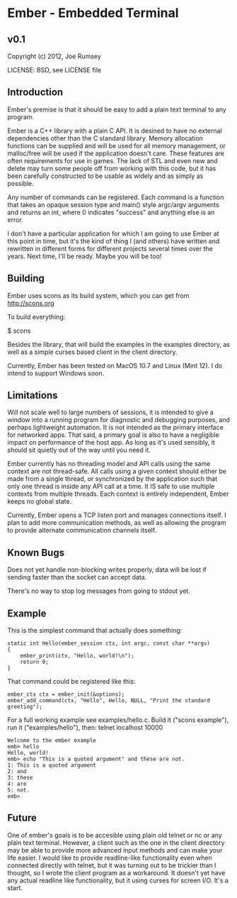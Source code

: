 
Ember - Embedded Terminal
=========================

v0.1 
----

Copyright (c) 2012, Joe Rumsey

LICENSE: BSD, see LICENSE file

Introduction
------------

Ember's premise is that it should be easy to add a plain text terminal
to any program.

Ember is a C++ library with a plain C API.  It is desined to have no
external dependencies other than the C standard library.  Memory
allocation functions can be supplied and will be used for all memory
management, or malloc/free will be used if the application doesn't
care.  These features are often requirements for use in games.  The
lack of STL and even new and delete may turn some people off from
working with this code, but it has been carefully constructed to be
usable as widely and as simply as possible.

Any number of commands can be registered.  Each command is a function
that takes an opaque session type and main() style argc/argv
arguments and returns an int, where 0 indicates "success" and anything
else is an error.
 
I don't have a particular application for which I am going to use
Ember at this point in time, but it's the kind of thing I (and others)
have written and rewritten in different forms for different projects
several times over the years.  Next time, I'll be ready.  Maybe you
will be too!

Building
--------
Ember uses scons as its build system, which you can get from http://scons.org

To build everything:

$ scons

Besides the library, that will build the examples in the examples
directory, as well as a simple curses based client in the client
directory.

Currently, Ember has been tested on MacOS 10.7 and Linux (Mint 12).  I
do intend to support Windows soon.

Limitations
-----------

Will not scale well to large numbers of sessions, it is intended to
give a window into a running program for diagnostic and debugging
purposes, and perhaps lightweight automation.  It is not intended as
the primary interface for networked apps.  That said, a primary goal
is also to have a negligible impact on performance of the host app.
As long as it's used sensibly, it should sit quietly out of the way
until you need it.

Ember currently has no threading model and API calls using the same
context are not thread-safe.  All calls using a given context should
either be made from a single thread, or synchronized by the
application such that only one thread is inside any API call at a
time.  It IS safe to use multiple contexts from multiple threads.
Each context is entirely independent, Ember keeps no global state.

Currently, Ember opens a TCP listen port and manages connections
itself.  I plan to add more communication methods, as well as allowing
the program to provide alternate communication channels itself.

Known Bugs
----------

Does not yet handle non-blocking writes properly, data will be lost if
sending faster than the socket can accept data.

There's no way to stop log messages from going to stdout yet.

Example
-------
This is the simplest command that actually does something:

    static int Hello(ember_session ctx, int argc, const char **argv)
    {
        ember_print(ctx, "Hello, world!\n");
        return 0;
    }

That command could be registered like this:

    ember_ctx ctx = ember_init(&options);
    ember_add_command(ctx, "Hello", Hello, NULL, "Print the standard greeting");

For a full working example see examples/hello.c.  Build it ("scons example"), 
run it ("examples/hello"), then: telnet localhost 10000

    Welcome to the ember example
    emb> hello
    Hello, world!
    emb> echo "This is a quoted argument" and these are not.
    1: This is a quoted argument
    2: and
    3: these
    4: are
    5: not.
    emb> 

Future
------

One of ember's goals is to be accesible using plain old telnet or nc
or any plain text terminal.  However, a client such as the one in the
client directory may be able to provide more advanced input methods
and can make your life easier.  I would like to provide readline-like
functionality even when connected directly with telnet, but it was
turning out to be trickier than I thought, so I wrote the client
program as a workaround.  It doesn't yet have any actual readline like
functionality, but it using curses for screen I/O.  It's a start.
